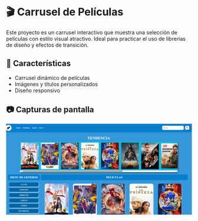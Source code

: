 ﻿# 🎬 Carrusel de Películas

Este proyecto es un carrusel interactivo que muestra una selección de películas con estilo visual atractivo. Ideal para practicar el uso de librerías de diseño y efectos de transición.

## 📌 Características

- Carrusel dinámico de películas
- Imágenes y títulos personalizados
- Diseño responsivo

## 📷 Capturas de pantalla

![Capturas de pantalla](assets/Captura-de-pantalla.png)




